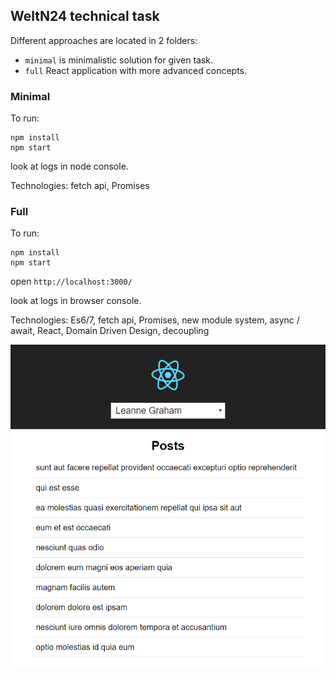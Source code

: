 
## WeltN24 technical task 

Different approaches are located in 2 folders:

* `minimal` is minimalistic solution for given task.
* `full` React application with more advanced concepts.


### Minimal

To run:
```
npm install
npm start
```
look at logs in node console.

Technologies: fetch api, Promises


### Full

To run:
```
npm install
npm start
```
open ```http://localhost:3000/```

look at logs in browser console.

Technologies: Es6/7, fetch api, Promises, new module system, async / await, React, Domain Driven Design, decoupling

![Preview](preview.png?raw=true "Preview")